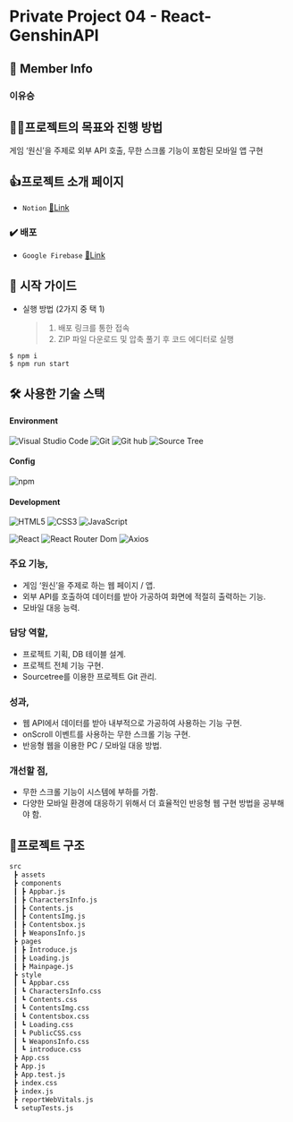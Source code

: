 # Private Project 04 - React-GenshinAPI

## 👥 Member Info

### 이유승

## 💪🏻프로젝트의 목표와 진행 방법

게임 ‘원신’을 주제로 외부 API 호출, 무한 스크롤 기능이 포함된 모바일 앱 구현

## 👍프로젝트 소개 페이지

- `Notion` [🔗Link](https://www.notion.so/Lee-Yuseung-6f40078f4a3340a1955b62cf823e4b9a?pvs=4#6a55d849d3a14f9e80c599e3e9657435)

### ✔️ 배포

- `Google Firebase` [🔗Link](https://prj4deploy.web.app/)

## 🛫 시작 가이드

- 실행 방법 (2가지 중 택 1)
  > 1. 배포 링크를 통한 접속
  > 2. ZIP 파일 다운로드 및 압축 풀기 후 코드 에디터로 실행

```
$ npm i
$ npm run start
```

## 🛠️ 사용한 기술 스택

#### Environment

![Visual Studio Code](https://img.shields.io/badge/Visual%20Studio%20Code-007ACC?style=for-the-badge&logo=Visual%20Studio%20Code&logoColor=white)
![Git](https://img.shields.io/badge/Git-F05032?style=for-the-badge&logo=Git&logoColor=white)
![Git hub](https://img.shields.io/badge/GitHub-181717?style=for-the-badge&logo=GitHub&logoColor=white)
![Source Tree](https://img.shields.io/badge/SOURCE%20TREE-blue?style=for-the-badge&logo=sourcetree)

#### Config

![npm](https://img.shields.io/badge/npm-CB3837?style=for-the-badge&logo=npm&logoColor=white)

#### Development

![HTML5](https://img.shields.io/badge/HTML-%23F5AF64?style=for-the-badge&logo=html5)
![CSS3](https://img.shields.io/badge/CSS-%230A82FF?style=for-the-badge&logo=css3)
![JavaScript](https://img.shields.io/badge/JavaScript-F7DF1E?style=for-the-badge&logo=Javascript&logoColor=black)

![React](https://img.shields.io/badge/React-20232A?style=for-the-badge&logo=react&logoColor=61DAFB)
![React Router Dom](https://img.shields.io/badge/react%20router-CA4245?style=for-the-badge&logo=react-router&logoColor=white%27)
![Axios](https://img.shields.io/badge/axios-5A29E4?style=for-the-badge&logo=axios&logoColor=black)

### 주요 기능,

- 게임 ‘원신’을 주제로 하는 웹 페이지 / 앱.
- 외부 API를 호출하여 데이터를 받아 가공하여 화면에 적절히 출력하는 기능.
- 모바일 대응 능력.

### 담당 역할,

- 프로젝트 기획, DB 테이블 설계.
- 프로젝트 전체 기능 구현.
- Sourcetree를 이용한 프로젝트 Git 관리.

### 성과,

- 웹 API에서 데이터를 받아 내부적으로 가공하여 사용하는 기능 구현.
- onScroll 이벤트를 사용하는 무한 스크롤 기능 구현.
- 반응형 웹을 이용한 PC / 모바일 대응 방법.

### 개선할 점,

- 무한 스크롤 기능이 시스템에 부하를 가함.
- 다양한 모바일 환경에 대응하기 위해서 더 효율적인 반응형 웹 구현 방법을 공부해야 함.

## 🌲프로젝트 구조

```bash
src
 ┣ assets
 ┣ components
 ┃ ┣ Appbar.js
 ┃ ┣ CharactersInfo.js
 ┃ ┣ Contents.js
 ┃ ┣ ContentsImg.js
 ┃ ┣ Contentsbox.js
 ┃ ┣ WeaponsInfo.js
 ┣ pages
 ┃ ┣ Introduce.js
 ┃ ┣ Loading.js
 ┃ ┣ Mainpage.js
 ┣ style
 ┃ ┗ Appbar.css
 ┃ ┗ CharactersInfo.css
 ┃ ┗ Contents.css
 ┃ ┗ ContentsImg.css
 ┃ ┗ Contentsbox.css
 ┃ ┗ Loading.css
 ┃ ┗ PublicCSS.css
 ┃ ┗ WeaponsInfo.css
 ┃ ┗ introduce.css
 ┣ App.css
 ┣ App.js
 ┣ App.test.js
 ┣ index.css
 ┣ index.js
 ┣ reportWebVitals.js
 ┗ setupTests.js
```
